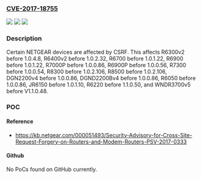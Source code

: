 ### [CVE-2017-18755](https://cve.mitre.org/cgi-bin/cvename.cgi?name=CVE-2017-18755)
![](https://img.shields.io/static/v1?label=Product&message=n%2Fa&color=blue)
![](https://img.shields.io/static/v1?label=Version&message=n%2Fa&color=blue)
![](https://img.shields.io/static/v1?label=Vulnerability&message=n%2Fa&color=brighgreen)

### Description

Certain NETGEAR devices are affected by CSRF. This affects R6300v2 before 1.0.4.8, R6400v2 before 1.0.2.32, R6700 before 1.0.1.22, R6900 before 1.0.1.22, R7000P before 1.0.0.86, R6900P before 1.0.0.56, R7300 before 1.0.0.54, R8300 before 1.0.2.106, R8500 before 1.0.2.106, DGN2200v4 before 1.0.0.86, DGND2200Bv4 before 1.0.0.86, R6050 before 1.0.0.86, JR6150 before 1.0.1.10, R6220 before 1.1.0.50, and WNDR3700v5 before V1.1.0.48.

### POC

#### Reference
- https://kb.netgear.com/000051493/Security-Advisory-for-Cross-Site-Request-Forgery-on-Routers-and-Modem-Routers-PSV-2017-0333

#### Github
No PoCs found on GitHub currently.

